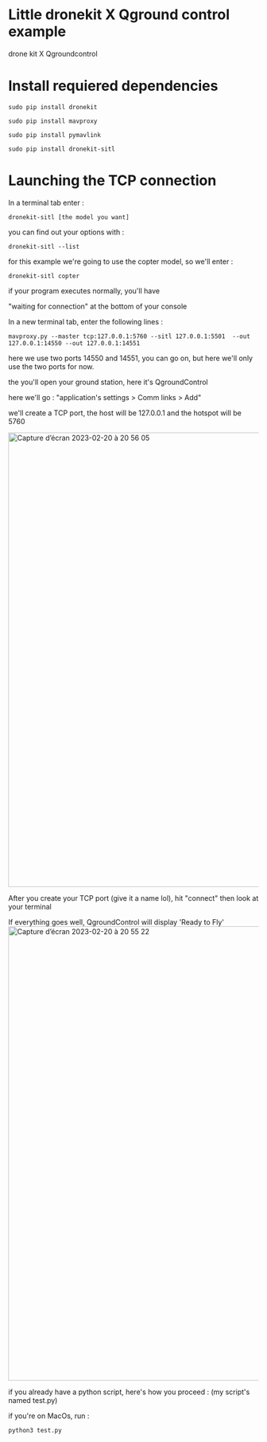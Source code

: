 # Little dronekit X Qground control example
drone kit X Qgroundcontrol 

# Install requiered dependencies 

``sudo pip install dronekit``

``sudo pip install mavproxy``

``sudo pip install pymavlink ``

``sudo pip install dronekit-sitl ``

# Launching the TCP connection 

In a terminal tab enter : 

``dronekit-sitl [the model you want] ``

you can find out your options with : 

``dronekit-sitl --list `` 

for this example we're going to use the copter model, so we'll enter :

`` dronekit-sitl copter ``

if your program executes normally, you'll have 

"waiting for connection" at the bottom of your console 

In a new terminal tab, enter the following lines :

``mavproxy.py --master tcp:127.0.0.1:5760 --sitl 127.0.0.1:5501  --out 127.0.0.1:14550 --out 127.0.0.1:14551``

here we use two ports 14550 and 14551, you can go on, but here we'll only use the two ports for now. 

the you'll open your ground station, here it's QgroundControl 

here we'll go : "application's settings > Comm links > Add" 

we'll create a TCP port, the host will be 127.0.0.1 and the hotspot will be 5760

<img width="912" alt="Capture d’écran 2023-02-20 à 20 56 05" src="https://user-images.githubusercontent.com/117035426/220189079-f4f655fb-76ae-489d-b637-83cfb84cba83.png">


After you create your TCP port (give it a name lol), hit "connect" then look at your terminal

If everything goes well, QgroundControl will display 'Ready to Fly'
<img width="912" alt="Capture d’écran 2023-02-20 à 20 55 22" src="https://user-images.githubusercontent.com/117035426/220189090-32d96657-6f0b-4c8d-a9d9-9aa19e1bbf20.png">

if you already have a python script, here's how you proceed : (my script's named test.py)

if you're on MacOs, run :

``python3 test.py `` 


